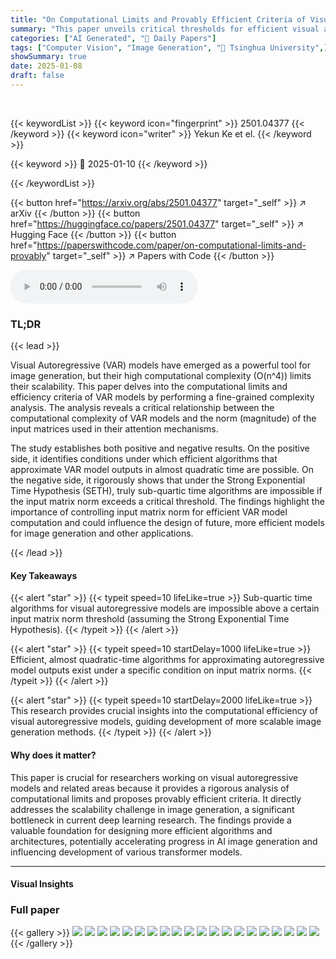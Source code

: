 ```yaml
---
title: "On Computational Limits and Provably Efficient Criteria of Visual Autoregressive Models: A Fine-Grained Complexity Analysis"
summary: "This paper unveils critical thresholds for efficient visual autoregressive model computation, proving sub-quartic time is impossible beyond a certain input matrix norm while establishing efficient app..."
categories: ["AI Generated", "🤗 Daily Papers"]
tags: ["Computer Vision", "Image Generation", "🏢 Tsinghua University",]
showSummary: true
date: 2025-01-08
draft: false
---
```


<br>

{{< keywordList >}}
{{< keyword icon="fingerprint" >}} 2501.04377 {{< /keyword >}}
{{< keyword icon="writer" >}} Yekun Ke et el. {{< /keyword >}}
 
{{< keyword >}} 🤗 2025-01-10 {{< /keyword >}}
 
{{< /keywordList >}}

{{< button href="https://arxiv.org/abs/2501.04377" target="_self" >}}
↗ arXiv
{{< /button >}}
{{< button href="https://huggingface.co/papers/2501.04377" target="_self" >}}
↗ Hugging Face
{{< /button >}}
{{< button href="https://paperswithcode.com/paper/on-computational-limits-and-provably" target="_self" >}}
↗ Papers with Code
{{< /button >}}



<audio controls>
    <source src="https://ai-paper-reviewer.com/2501.04377/podcast.wav" type="audio/wav">
    Your browser does not support the audio element.
</audio>


### TL;DR


{{< lead >}}

Visual Autoregressive (VAR) models have emerged as a powerful tool for image generation, but their high computational complexity (O(n^4)) limits their scalability. This paper delves into the computational limits and efficiency criteria of VAR models by performing a fine-grained complexity analysis.  The analysis reveals a critical relationship between the computational complexity of VAR models and the norm (magnitude) of the input matrices used in their attention mechanisms.  

The study establishes both positive and negative results.  On the positive side, it identifies conditions under which efficient algorithms that approximate VAR model outputs in almost quadratic time are possible. On the negative side, it rigorously shows that under the Strong Exponential Time Hypothesis (SETH), truly sub-quartic time algorithms are impossible if the input matrix norm exceeds a critical threshold. The findings highlight the importance of controlling input matrix norm for efficient VAR model computation and could influence the design of future, more efficient models for image generation and other applications.

{{< /lead >}}


#### Key Takeaways

{{< alert "star" >}}
{{< typeit speed=10 lifeLike=true >}} Sub-quartic time algorithms for visual autoregressive models are impossible above a certain input matrix norm threshold (assuming the Strong Exponential Time Hypothesis). {{< /typeit >}}
{{< /alert >}}

{{< alert "star" >}}
{{< typeit speed=10 startDelay=1000 lifeLike=true >}} Efficient, almost quadratic-time algorithms for approximating autoregressive model outputs exist under a specific condition on input matrix norms. {{< /typeit >}}
{{< /alert >}}

{{< alert "star" >}}
{{< typeit speed=10 startDelay=2000 lifeLike=true >}} This research provides crucial insights into the computational efficiency of visual autoregressive models, guiding development of more scalable image generation methods. {{< /typeit >}}
{{< /alert >}}

#### Why does it matter?
This paper is crucial for researchers working on visual autoregressive models and related areas because it provides a rigorous analysis of computational limits and proposes provably efficient criteria.  It directly addresses the scalability challenge in image generation, a significant bottleneck in current deep learning research. The findings provide a valuable foundation for designing more efficient algorithms and architectures, potentially accelerating progress in AI image generation and influencing development of various transformer models.

------
#### Visual Insights







### Full paper

{{< gallery >}}
<img src="https://ai-paper-reviewer.com/2501.04377/1.png" class="grid-w50 md:grid-w33 xl:grid-w25" />
<img src="https://ai-paper-reviewer.com/2501.04377/2.png" class="grid-w50 md:grid-w33 xl:grid-w25" />
<img src="https://ai-paper-reviewer.com/2501.04377/3.png" class="grid-w50 md:grid-w33 xl:grid-w25" />
<img src="https://ai-paper-reviewer.com/2501.04377/4.png" class="grid-w50 md:grid-w33 xl:grid-w25" />
<img src="https://ai-paper-reviewer.com/2501.04377/5.png" class="grid-w50 md:grid-w33 xl:grid-w25" />
<img src="https://ai-paper-reviewer.com/2501.04377/6.png" class="grid-w50 md:grid-w33 xl:grid-w25" />
<img src="https://ai-paper-reviewer.com/2501.04377/7.png" class="grid-w50 md:grid-w33 xl:grid-w25" />
<img src="https://ai-paper-reviewer.com/2501.04377/8.png" class="grid-w50 md:grid-w33 xl:grid-w25" />
<img src="https://ai-paper-reviewer.com/2501.04377/9.png" class="grid-w50 md:grid-w33 xl:grid-w25" />
<img src="https://ai-paper-reviewer.com/2501.04377/10.png" class="grid-w50 md:grid-w33 xl:grid-w25" />
<img src="https://ai-paper-reviewer.com/2501.04377/11.png" class="grid-w50 md:grid-w33 xl:grid-w25" />
<img src="https://ai-paper-reviewer.com/2501.04377/12.png" class="grid-w50 md:grid-w33 xl:grid-w25" />
<img src="https://ai-paper-reviewer.com/2501.04377/13.png" class="grid-w50 md:grid-w33 xl:grid-w25" />
<img src="https://ai-paper-reviewer.com/2501.04377/14.png" class="grid-w50 md:grid-w33 xl:grid-w25" />
<img src="https://ai-paper-reviewer.com/2501.04377/15.png" class="grid-w50 md:grid-w33 xl:grid-w25" />
<img src="https://ai-paper-reviewer.com/2501.04377/16.png" class="grid-w50 md:grid-w33 xl:grid-w25" />
<img src="https://ai-paper-reviewer.com/2501.04377/17.png" class="grid-w50 md:grid-w33 xl:grid-w25" />
<img src="https://ai-paper-reviewer.com/2501.04377/18.png" class="grid-w50 md:grid-w33 xl:grid-w25" />
<img src="https://ai-paper-reviewer.com/2501.04377/19.png" class="grid-w50 md:grid-w33 xl:grid-w25" />
<img src="https://ai-paper-reviewer.com/2501.04377/20.png" class="grid-w50 md:grid-w33 xl:grid-w25" />
{{< /gallery >}}
